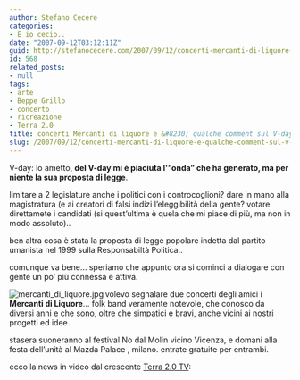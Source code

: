 ```yaml
---
author: Stefano Cecere
categories:
- E io cecio..
date: "2007-09-12T03:12:11Z"
guid: http://stefanocecere.com/2007/09/12/concerti-mercanti-di-liquore-e-qualche-comment-sul-v-day/
id: 568
related_posts:
- null
tags:
- arte
- Beppe Grillo
- concerto
- ricreazione
- Terra 2.0
title: concerti Mercanti di liquore e &#8230; qualche comment sul V-day
slug: /2007/09/12/concerti-mercanti-di-liquore-e-qualche-comment-sul-v-day/
---
```


V-day: lo ametto, **del V-day mi è piaciuta l'&#8221;onda&#8221; che ha generato, ma per niente la sua proposta di legge**.
  
limitare a 2 legislature anche i politici con i controcoglioni? dare in mano alla magistratura (e ai creatori di falsi indizi l&#8217;eleggibilità della gente? votare direttamete i candidati (si quest&#8217;ultima è quela che mi piace di più, ma non in modo assoluto)..

ben altra cosa è stata la proposta di legge popolare indetta dal partito umanista nel 1999 sulla Responsabiltà Politica..
  
comunque va bene&#8230; speriamo che appunto ora si cominci a dialogare con gente un po&#8217; più connessa e attiva.

<img src='http://stefanocecere.com/wp-content/uploads/sites/3/2007/09/mercanti_di_liquore.jpg' alt='mercanti_di_liquore.jpg' align="left" />volevo segnalare due concerti degli amici i **Mercanti di Liquore**&#8230; folk band veramente notevole, che conosco da diversi anni e che sono, oltre che simpatici e bravi, anche vicini ai nostri progetti ed idee.

stasera suoneranno al festival No dal Molin vicino Vicenza, e domani alla festa dell&#8217;unità al Mazda Palace , milano. entrate gratuite per entrambi.

ecco la news in video dal crescente [Terra 2.0 TV](http://www.terra2.tv):